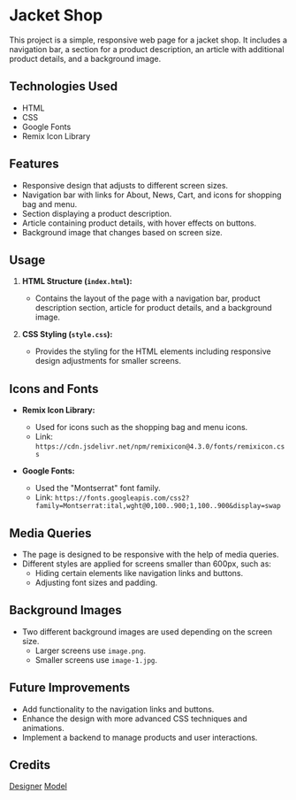 # Jacket Shop

This project is a simple, responsive web page for a jacket shop. It includes a navigation bar, a section for a product description, an article with additional product details, and a background image.

## Technologies Used

- HTML
- CSS
- Google Fonts
- Remix Icon Library

## Features

- Responsive design that adjusts to different screen sizes.
- Navigation bar with links for About, News, Cart, and icons for shopping bag and menu.
- Section displaying a product description.
- Article containing product details, with hover effects on buttons.
- Background image that changes based on screen size.

  
## Usage

1. **HTML Structure (`index.html`):**
   - Contains the layout of the page with a navigation bar, product description section, article for product details, and a background image.

2. **CSS Styling (`style.css`):**
   - Provides the styling for the HTML elements including responsive design adjustments for smaller screens.

## Icons and Fonts

- **Remix Icon Library:** 
  - Used for icons such as the shopping bag and menu icons.
  - Link: `https://cdn.jsdelivr.net/npm/remixicon@4.3.0/fonts/remixicon.css`

- **Google Fonts:**
  - Used the "Montserrat" font family.
  - Link: `https://fonts.googleapis.com/css2?family=Montserrat:ital,wght@0,100..900;1,100..900&display=swap`

## Media Queries

- The page is designed to be responsive with the help of media queries.
- Different styles are applied for screens smaller than 600px, such as:
  - Hiding certain elements like navigation links and buttons.
  - Adjusting font sizes and padding.

## Background Images

- Two different background images are used depending on the screen size.
  - Larger screens use `image.png`.
  - Smaller screens use `image-1.jpg`.

## Future Improvements

- Add functionality to the navigation links and buttons.
- Enhance the design with more advanced CSS techniques and animations.
- Implement a backend to manage products and user interactions.

## Credits
[Designer](https://dribbble.com/remonleijtens)
[Model](https://www.behance.net/gallery/26027609/Masha-(model-test))

